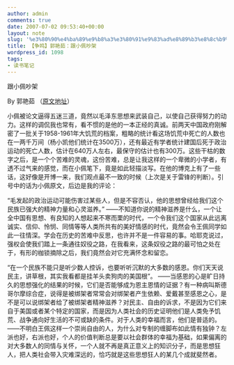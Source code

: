 ```yaml
---
author: admin
comments: true
date: 2007-07-02 09:53:40+00:00
layout: note
slug: '%e3%80%90%e4%ba%89%e9%b8%a3%e3%80%91%e9%83%ad%e8%89%b3%e8%8c%b9%ef%bc%9a%e8%b7%9f%e5%b0%8f%e4%bd%a9%e5%90%b5%e6%9e%b6'
title: 【争鸣】郭艳茹：跟小佩吵架
wordpress_id: 1098
tags:
- 读书笔记
---
```


跟小佩吵架

By 郭艳茹 （[原文地址](http://blog.sina.com.cn/u/4a22f44b010009y1)）

 小佩被论文逼得五迷三道，竟然以毛泽东思想来武装自己，以使自己获得努力的动力。这样的调侃我也常有，看不惯的是他的一本正经的真诚。前两天中国政府刚解密了一批关于1958-1961年大饥荒的档案，粗略的统计看这场饥荒中死亡的人数也在一两千万间（杨小凯他们统计在3500万），还有最近有学者统计建国后死于政治运动的死亡人数，估计在640万人左右，最保守的估计也有300万。这些干枯的数字之后，是一个个苦难的灵魂，这份苦难，总是让我这样的一个卑微的小学者，有透不过气来的感觉，而在小佩笔下，竟是如此轻描淡写。在他的博克上有了一些话，这好像是开博一来，我们观点最不一致的时候（上次是关于雷锋的判断）。引号中的话为小佩原文，后边是我的评论：
 
“毛发起的政治运动可能伤害过某些人，但是不容否认，他的思想曾经给我们这个民族已强大的精神力量和心灵滋养。”
——不知道你说的精神滋养是什么，一个让全中国有思想、有良知的人想起来不寒而栗的时代，一个令我们这个国家从此远离诚实、信仰、怜悯、同情等等人类所共有的美好情感的时代，竟然会令王佩同学如此一往情深。学会在历史的苦难中反思，也许并不是一件容易的事。哈耶克说过，强权会使我们踏上一条通往奴役之路，在我看来，这条奴役之路的最可怕之处在于，有形的枷锁摘除之后，我们竟然会对它充满怀念和留恋。

“在一个民族不能只是听少数人控诉，也要听听沉默的大多数的感恩。你们天天说民主，讲草根，其实我看都是挂羊头卖狗肉的美国根”。
——当感恩的心是旷日持久的思想强化的结果的时候，它们是否能够成为恩主恩情的证据？有一种病叫斯德哥尔摩综合症，说得是被绑架者常常会对绑架者产生依赖、爱戴甚至感恩之心，是不是可以说绑架者给了被绑架者精神滋养？对民主、自由的诉求，不是因为它们来自于美国或者某个特定的国家，而是因为人类社会的历史证明他们是人类免予饥荒、战争通向好生活的不可或缺的条件。对于人类的幸福而言，他们是普适的。
——不明白王佩这样一个崇尚自由的人，为什么对专制的缠脚布如此情有独钟？左派也好，右派也好，个人的价值判断总是要以社会群体的幸福为基础，如果偏离的对大多数人的同情与关怀，一个人就不再是真正意义上的知识分子，而是思想狂人，把人类社会带入灾难深远的，恰巧就是这些思想狂人的某几个成就斐然者。
